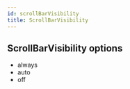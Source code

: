 ```yaml
---
id: scrollBarVisibility
title: ScrollBarVisibility
---
```


## ScrollBarVisibility options

- always
- auto
- off
